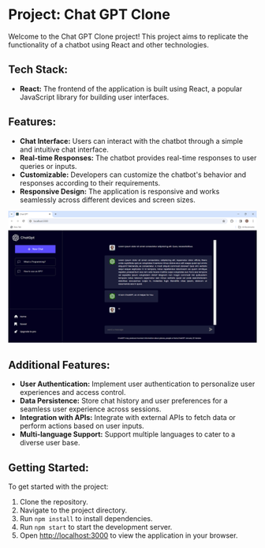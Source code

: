 # Project: Chat GPT Clone

Welcome to the Chat GPT Clone project! This project aims to replicate the functionality of a chatbot using React and other technologies.

## Tech Stack:

- **React:** The frontend of the application is built using React, a popular JavaScript library for building user interfaces.

## Features:

- **Chat Interface:** Users can interact with the chatbot through a simple and intuitive chat interface.
- **Real-time Responses:** The chatbot provides real-time responses to user queries or inputs.
- **Customizable:** Developers can customize the chatbot's behavior and responses according to their requirements.
- **Responsive Design:** The application is responsive and works seamlessly across different devices and screen sizes.

![Preview Image](Chat%20GPT%20-%20Google%20Chrome%2016-02-2024%2017_44_25.png)

## Additional Features:

- **User Authentication:** Implement user authentication to personalize user experiences and access control.
- **Data Persistence:** Store chat history and user preferences for a seamless user experience across sessions.
- **Integration with APIs:** Integrate with external APIs to fetch data or perform actions based on user inputs.
- **Multi-language Support:** Support multiple languages to cater to a diverse user base.

## Getting Started:

To get started with the project:

1. Clone the repository.
2. Navigate to the project directory.
3. Run `npm install` to install dependencies.
4. Run `npm start` to start the development server.
5. Open [http://localhost:3000](http://localhost:3000) to view the application in your browser.


